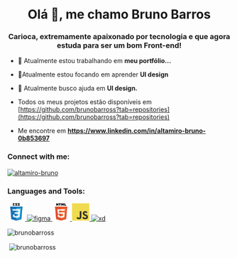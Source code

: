 <h1 align="center">Olá 👋, me chamo Bruno Barros</h1>
<h3 align="center">Carioca, extremamente apaixonado por tecnologia e que agora estuda para ser um bom Front-end!</h3>

- 🔭 Atualmente estou trabalhando em **meu portfólio...**

- 🌱Atualmente estou focando em aprender **UI design**

- 🤝 Atualmente busco ajuda em **UI design.**

- Todos os meus projetos estão disponíveis em [https://github.com/brunobarross?tab=repositories](https://github.com/brunobarross?tab=repositories)

- Me encontre em **https://www.linkedin.com/in/altamiro-bruno-0b853697**

<p align="left">
<h3 align="left">Connect with me:</h3>
<a href="https://linkedin.com/in/altamiro-bruno" target="blank"><img align="center" src="https://cdn.jsdelivr.net/npm/simple-icons@3.0.1/icons/linkedin.svg" alt="altamiro-bruno" height="30" width="40" /></a>
</p>


<h3 align="left">Languages and Tools:</h3>
<p align="left"> <a href="https://www.w3schools.com/css/" target="_blank"> <img src="https://raw.githubusercontent.com/devicons/devicon/master/icons/css3/css3-original-wordmark.svg" alt="css3" width="40" height="40"/> </a> <a href="https://www.figma.com/" target="_blank"> <img src="https://www.vectorlogo.zone/logos/figma/figma-icon.svg" alt="figma" width="40" height="40"/> </a> <a href="https://www.w3.org/html/" target="_blank"> <img src="https://raw.githubusercontent.com/devicons/devicon/master/icons/html5/html5-original-wordmark.svg" alt="html5" width="40" height="40"/> </a> <a href="https://developer.mozilla.org/en-US/docs/Web/JavaScript" target="_blank"> <img src="https://raw.githubusercontent.com/devicons/devicon/master/icons/javascript/javascript-original.svg" alt="javascript" width="40" height="40"/> </a> <a href="https://www.adobe.com/products/xd.html" target="_blank"> <img src="https://cdn.worldvectorlogo.com/logos/adobe-xd.svg" alt="xd" width="40" height="40"/> </a> </p>

<p><img align="center" src="https://github-readme-stats.vercel.app/api/top-langs?username=brunobarross&show_icons=true&locale=en&layout=compact" alt="brunobarross" /></p>

<p>&nbsp;<img align="center" src="https://github-readme-stats.vercel.app/api?username=brunobarross&show_icons=true" alt="brunobarross" /></p>
